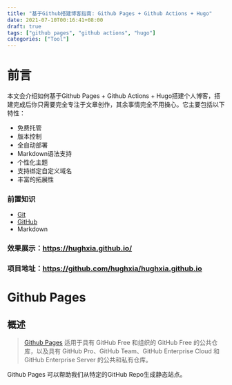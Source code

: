 ```yaml
---
title: "基于Github搭建博客指南: Github Pages + Github Actions + Hugo"
date: 2021-07-10T00:16:41+08:00
draft: true
tags: ["github pages", "github actions", "hugo"]
categories: ["Tool"]
---
```


# 前言

本文会介绍如何基于Github Pages + Github Actions + Hugo搭建个人博客，搭建完成后你只需要完全专注于文章创作，其余事情完全不用操心。它主要包括以下特性：

- 免费托管
- 版本控制
- 全自动部署
- Markdown语法支持
- 个性化主题
- 支持绑定自定义域名
- 丰富的拓展性

### 前置知识

- [Git](https://git-scm.com)
- [GitHub](https://github.com)
- Markdown

### 效果展示：https://hughxia.github.io/

### 项目地址：https://github.com/hughxia/hughxia.github.io

# Github Pages

## 概述

> [Github Pages](https://pages.github.com/) 适用于具有 GitHub Free 和组织的 GitHub Free 的公共仓库，以及具有 GitHub Pro、GitHub Team、GitHub Enterprise Cloud 和 GitHub Enterprise Server 的公共和私有仓库。

Github Pages 可以帮助我们从特定的GitHub Repo生成静态站点。


